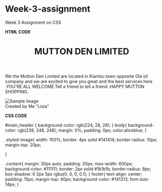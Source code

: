 # Week-3-assignment
Week 3 Assignment on CSS

**HTML CODE**
<!DOCTYPE html>
<html lang="en">
<head>
    <meta charset="UTF-8">
    <meta name="viewport" content="width=device-width, initial-scale=1.0">
    <title>MUTTON CENTER</title>
    <link rel="stylesheet" href="style.css">
</head>
<body>
    <header id="main_header">   
         <h1>MUTTON DEN LIMITED</h1>
    </header>
<section class="content">
    <p>We the Mutton Den Limited are located in Kiambu town opposite Ola oil company and 
        we are excited to give you great and the best services here .YOU'RE ALL WELCOME.Tell a 
        friend to tell a friend .HAPPY MUTTON SHOPPING.
    </p>
    <img src="viazikaraiandchoma.jpg" alt="Sample Image" class="styled-image">
</section>

<footer>Created by Me "Lisia"</footer>
</body>
</html>








**CSS CODE**

#main_header {
    background-color: rgb(224, 28, 28);
}
body{
    background-color: rgb(238, 248, 248);
    margin: 0%;
    padding: 0px;
    color:aliceblue;
}

.styled-image{
    width: 100%;
  border: 4px solid #141414;
  border-radius: 10px;
  margin-top: 20px;

}

.content{
    margin: 30px auto;
  padding: 20px;
  max-width: 600px;
  background-color: #111111;
  border: 2px solid #1b1b1b;
  border-radius: 8px;
  box-shadow: 0 2px 5px rgba(0, 0, 0, 0.1);
}
footer{
    text-align: center;
  padding: 15px;
  margin-top: 40px;
  background-color: #141313;
  font-size: 14px;
}
